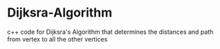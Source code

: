 # Dijksra-Algorithm
c++ code for Dijksra's Algorithm that determines the distances and path from vertex to all the other vertices

